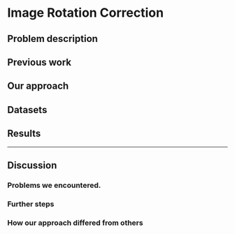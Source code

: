 # Image Rotation Correction

## Problem description

## Previous work

## Our approach

## Datasets

## Results

---

## Discussion
### Problems we encountered.

### Further steps

### How our approach differed from others
